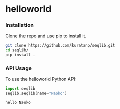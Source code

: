 # helloworld

### Installation 
Clone the repo and use pip to install it. 
```bash
git clone https://github.com/kuratanp/seqlib.git
cd seqlib/
pip install .
```

### API Usage
To use the helloworld Python API:
```python
import seqlib
seqlib.seqlib(name="Naoko")
```

```
hello Naoko
```
